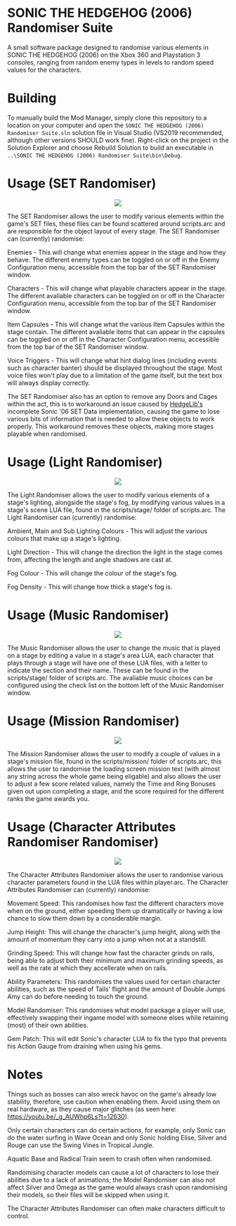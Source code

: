 # SONIC THE HEDGEHOG (2006) Randomiser Suite
A small software package designed to randomise various elements in SONIC THE HEDGEHOG (2006) on the Xbox 360 and Playstation 3 consoles, ranging from random enemy types in levels to random speed values for the characters.

# Building
To manually build the Mod Manager, simply clone this repository to a location on your computer and open the `SONIC THE HEDGEHOG (2006) Randomiser Suite.sln` solution file in Visual Studio (VS2019 recommended, although other versions SHOULD work fine). Right-click on the project in the Solution Explorer and choose Rebuild Solution to build an executable in `..\SONIC THE HEDGEHOG (2006) Randomiser Suite\bin\Debug`.

# Usage (SET Randomiser)
<p align="center">
	<img src="https://github.com/Knuxfan24/SONIC-THE-HEDGEHOG-2006-Randomiser-Suite/blob/Rewrite/README%20Graphics/SET%20Randomiser.png" />
</p>
The SET Randomiser allows the user to modify various elements within the game's SET files, these files can be found scattered around scripts.arc and are responsible for the object layout of every stage. The SET Randomiser can (currently) randomise:

Enemies - This will change what enemies appear in the stage and how they behave. The different enemy types can be toggled on or off in the Enemy Configuration menu, accessible from the top bar of the SET Randomiser window.

Characters - This will change what playable characters appear in the stage. The different avaliable characters can be toggled on or off in the Character Configuration menu, accessible from the top bar of the SET Randomiser window.

Item Capsules - This will change what the various Item Capsules within the stage contain. The different avaliable items that can appear in the capsules can be toggled on or off in the Character Configuration menu, accessible from the top bar of the SET Randomiser window.

Voice Triggers - This will change what hint dialog lines (including events such as character banter) should be displayed throughout the stage. Most voice files won't play due to a limitation of the game itself, but the text box will always display correctly.

The SET Randomiser also has an option to remove any Doors and Cages within the act, this is to workaround an issue caused by [HedgeLib's](https://github.com/Radfordhound/HedgeLib/) incomplete Sonic '06 SET Data implementation, causing the game to lose various bits of information that is needed to allow these objects to work properly. This workaround removes these objects, making more stages playable when randomised.

# Usage (Light Randomiser)
<p align="center">
	<img src="https://github.com/Knuxfan24/SONIC-THE-HEDGEHOG-2006-Randomiser-Suite/blob/Rewrite/README%20Graphics/Light%20Randomiser.png" />
</p>
The Light Randomiser allows the user to modify various elements of a stage's lighting, alongside the stage's fog, by modifying various values in a stage's scene LUA file, found in the scripts/stage/ folder of scripts.arc. The Light Randomiser can (currently) randomise:

Ambient, Main and Sub Lighting Colours - This will adjust the various colours that make up a stage's lighting.

Light Direction - This will change the direction the light in the stage comes from, affecting the length and angle shadows are cast at.

Fog Colour - This will change the colour of the stage's fog.

Fog Density - This will change how thick a stage's fog is.

# Usage (Music Randomiser)
<p align="center">
	<img src="https://github.com/Knuxfan24/SONIC-THE-HEDGEHOG-2006-Randomiser-Suite/blob/Rewrite/README%20Graphics/Music%20Randomiser.png" />
</p>
The Music Randomiser allows the user to change the music that is played on a stage by editing a value in a stage's area LUA, each character that plays through a stage will have one of these LUA files, with a letter to indicate the section and their name. These can be found in the scripts/stage/ folder of scripts.arc. The avaliable music choices can be configured using the check list on the bottom left of the Music Randomiser window.

# Usage (Mission Randomiser)
<p align="center">
	<img src="https://github.com/Knuxfan24/SONIC-THE-HEDGEHOG-2006-Randomiser-Suite/blob/Rewrite/README%20Graphics/Mission%20Randomiser.png" />
</p>
The Mission Randomiser allows the user to modify a couple of values in a stage's mission file, found in the scripts/mission/ folder of scripts.arc, this allows the user to randomise the loading screen mission text (with almost any string across the whole game being eligable) and also allows the user to adjust a few score related values, namely the Time and Ring Bonuses given out upon completing a stage, and the score required for the different ranks the game awards you.

# Usage (Character Attributes Randomiser Randomiser)
<p align="center">
	<img src="https://github.com/Knuxfan24/SONIC-THE-HEDGEHOG-2006-Randomiser-Suite/blob/Rewrite/README%20Graphics/Character%20Attributes%20Randomiser.png" />
</p>
The Character Attributes Randomiser allows the user to randomise various character parameters found in the LUA files within player.arc. The Character Attributes Randomiser can (currently) randomise:

Movement Speed: This randomises how fast the different characters move when on the ground, either speeding them up dramatically or having a low chance to slow them down by a considerable margin.

Jump Height: This will change the character's jump height, along with the amount of momentum they carry into a jump when not at a standstill.

Grinding Speed: This will change how fast the character grinds on rails, being able to adjust both their minimum and maximum grinding speeds, as well as the rate at which they accellerate when on rails.

Ability Parameters: This randomises the values used for certain character abilities, such as the speed of Tails' flight and the amount of Double Jumps Amy can do before needing to touch the ground.

Model Randomiser: This randomises what model package a player will use, effectively swapping their ingame model with someone elses while retaining (most) of their own abilities.

Gem Patch: This will edit Sonic's character LUA to fix the typo that prevents his Action Gauge from draining when using his gems.

# Notes
Things such as bosses can also wreck havoc on the game's already low stability, therefore, use caution when enabling them. Avoid using them on real hardware, as they cause major glitches (as seen here: https://youtu.be/_g_AUWhp6Ls?t=12630).

Only certain characters can do certain actions, for example, only Sonic can do the water surfing in Wave Ocean and only Sonic holding Elise, Silver and Rouge can use the Swing Vines in Tropical Jungle.

Aquatic Base and Radical Train seem to crash often when randomised.

Randomising character models can cause a lot of characters to lose their abilities due to a lack of animations; the Model Randomiser can also not affect Silver and Omega as the game would always crash upon randomising their models, so their files will be skipped when using it.

The Character Attributes Randomiser can often make characters difficult to control.